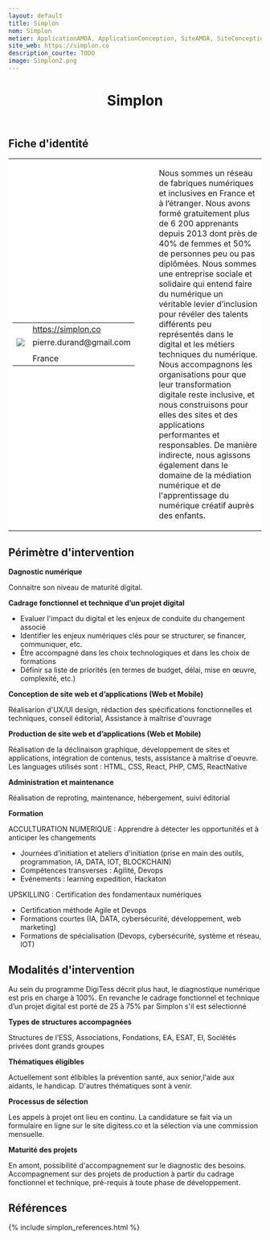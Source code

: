 ```yaml
---
layout: default
title: Simplon
nom: Simplon
metier: ApplicationAMOA, ApplicationConception, SiteAMOA, SiteConception, TransverseCyber, SiteMaintenance, Formation, ApplicationMaintenance, TransverseDigital
site_web: https://simplon.co
description_courte: TODO
image: Simplon2.png
---
```


<header>
	<h1> Simplon </h1>
</header>

<div class="main">
	<h2> Fiche d'identité </h2>
	<table style="border-collapse: collapse;">
		<tr style="border: none; background-color:#FFFFFF;">
			<td style="border: none; background-color:#FFFFFF;width:20%;height:80%;">
				<div class="fiche_contact" style="">
					<table style="border-collapse: collapse;">
						<tr class="site_web" style="border: none; background-color:#FFFFFF;">
							<td style="border: none;">
								<img src="" class="fiche_icone"/>
							</td>
							<td style="border: none;">
								<a href="https://simplon.co"> https://simplon.co </a>
							</td>
						</tr>
						<tr class="contact" style="border: none; background-color:#FFFFFF;">
							<td style="border: none;display: table-cell;">
								<img src="{{site.url}}{{site.baseurl}}/images/email_icon.png" class="image" style="max-width:150%;vertical-align: middle;"/>
							</td>
							<td style="border: none;">
								pierre.durand@gmail.com
							</td>
						</tr>
						<tr class="telephone" style="border: none; background-color:#FFFFFF;">
							<td style="border: none;">
								<img src="" class="fiche_icone"/>
							</td>
							<td style="border: none;">
							</td>
						</tr>
						<tr class="zone" style="border: none; background-color:#FFFFFF;">
							<td style="border: none;">
								<img src="" class="fiche_icone"/>
							</td>
							<td style="border: none;">
								France
							</td>
						</tr>
					</table>
				</div>
			</td>
			<td style="width:10%;"/>
			<td style="background-color:#FFFFFF; width:60%;">
				<div class="fiche_identite">
					<p style="font-weight:normal;">
					Nous sommes un réseau de fabriques numériques et inclusives en France et à l’étranger. Nous avons formé gratuitement plus de 6 200 apprenants depuis 2013 dont près de 40% de femmes et 50% de personnes peu ou pas diplômées. Nous sommes une entreprise sociale et solidaire qui entend faire du numérique un véritable levier d’inclusion pour révéler des talents différents peu représentés dans le digital et les métiers techniques du numérique. Nous accompagnons les organisations pour que leur transformation digitale reste inclusive, et nous construisons pour elles des sites et des applications performantes et responsables. De manière indirecte, nous agissons également dans le domaine de la médiation numérique et de l'apprentissage du numérique créatif auprès des enfants.
					</p>
				</div>
			</td>
		</tr>
	</table>
	<div class="perimetre_intervention">
		<h2> Périmètre d'intervention </h2>
		<strong>Dagnostic numérique</strong>
		<p> Connaitre son niveau de maturité digital. </p>
		<strong>Cadrage fonctionnel et technique d’un projet digital</strong>
		<ul>
			<li>Evaluer l'impact du digital et les enjeux de conduite du changement associé</li>
			<li>Identifier les enjeux numériques clés pour se structurer, se financer, communiquer, etc.</li><li>Être accompagné dans les choix technologiques et dans les choix de formations</li>
			<li>Définir sa liste de priorités (en termes de budget, délai, mise en œuvre, complexité, etc.)</li>
		</ul>
		<strong>Conception de site web et d’applications (Web et Mobile)</strong>
		<p>Réalisarion d'UX/UI design, rédaction des spécifications fonctionnelles et techniques, conseil éditorial, Assistance à maîtrise d'ouvrage</p>
		<strong>Production de site web et d’applications (Web et Mobile)</strong>
		<p>Réalisation de la déclinaison graphique, développement de sites et applications, intégration de contenus, tests, assistance à maîtrise d'oeuvre. Les languages utilisés sont : HTML, CSS, React, PHP, CMS, ReactNative</p>
		<strong>Administration et maintenance</strong>
		<p>Réalisation de reproting, maintenance, hébergement, suivi éditorial</p>
		<strong>Formation</strong>
		<p>ACCULTURATION NUMERIQUE : Apprendre à détecter les opportunités et à anticiper les changements
			<ul>
				<li>Journées d'initiation et ateliers d'initiation (prise en main des outils, programmation, IA, DATA, IOT, BLOCKCHAIN)</li>
				<li>Compétences transverses : Agilité, Devops</li>
				<li>Evénements : learning expedition, Hackaton</li>
			</ul></p>
		<p> UPSKILLING : Certification des fondamentaux numériques
			<ul>
				<li>Certification méthode Agile et Devops</li>
				<li>Formations courtes (IA, DATA, cybersécurité, développement, web marketing)</li>
				<li>Formations de spécialisation (Devops, cybersécurité, système et réseau, IOT)</li>
			</ul></p>
	</div>
	<div class="modalite_intervention">
		<h2> Modalités d'intervention </h2>
		<p> Au sein du programme DigiTess décrit plus haut, le diagnostique numérique est pris en charge à 100%. En revanche le cadrage fonctionnel et technique d’un projet digital est porté de 25 à 75% par Simplon s'il est sélectionné </p>
		<strong>Types de structures accompagnées</strong>
		<p>Structures de l’ESS, Associations, Fondations, EA, ESAT, EI, Sociétés privées  dont grands groupes</p>
		<strong>Thématiques éligibles</strong>
		<p>Actuellement sont élibibles la prévention santé, aux senior,l'aide aux aidants, le handicap. D'autres thématiques sont à venir.</p>
		<strong>Processus de sélection</strong>
		<p>Les appels à projet ont lieu en continu. La candidature se fait via un formulaire en ligne sur le site digitess.co et la sélection via une commission mensuelle.</p>
		<strong>Maturité des projets</strong>
		<p>En amont, possibilité d'accompagnement sur le diagnostic des besoins. Accompagnement sur des projets de production à partir du cadrage fonctionnel et technique, pré-requis à toute phase de développement.</p>
	</div>
</div>
<footer class="references">
	<h2> Références </h2>
	{% include simplon_references.html %}
</footer>

